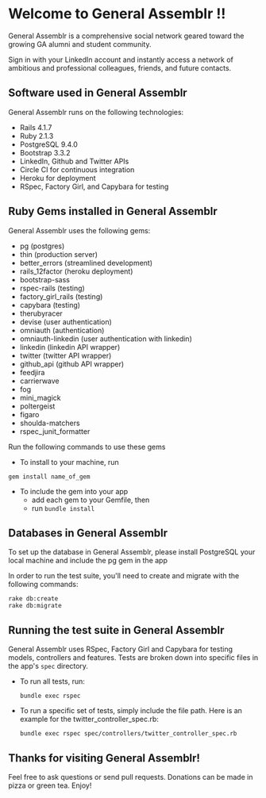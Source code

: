 # Welcome to General Assemblr !!

General Assemblr is a comprehensive social network geared toward the growing GA alumni and student community.

Sign in with your LinkedIn account and instantly access a network of ambitious and professional colleagues, friends, and future contacts.

## Software used in General Assemblr

General Assemblr runs on the following technologies:

* Rails 4.1.7
* Ruby 2.1.3
* PostgreSQL 9.4.0
* Bootstrap 3.3.2
* LinkedIn, Github and Twitter APIs
* Circle CI for continuous integration
* Heroku for deployment
* RSpec, Factory Girl, and Capybara for testing


## Ruby Gems installed in General Assemblr

General Assemblr uses the following gems:

* pg (postgres)
* thin (production server)
* better_errors (streamlined development)
* rails_12factor (heroku deployment)
* bootstrap-sass
* rspec-rails (testing)
* factory_girl_rails (testing)
* capybara (testing)
* therubyracer
* devise (user authentication)
* omniauth (authentication)
* omniauth-linkedin (user authentication with linkedin)
* linkedin (linkedin API wrapper)
* twitter (twitter API wrapper)
* github_api (github API wrapper)
* feedjira
* carrierwave
* fog
* mini_magick
* poltergeist
* figaro
* shoulda-matchers
* rspec_junit_formatter

Run the following commands to use these gems
* To install to your machine, run

```
gem install name_of_gem
```

* To include the gem into your app
	* add each gem to your Gemfile, then
	* run `bundle install`

## Databases in General Assemblr

To set up the database in General Assemblr, please install PostgreSQL your local machine and include the pg gem in the app

In order to run the test suite, you'll need to create and migrate with the following commands:
```
rake db:create
rake db:migrate
```

## Running the test suite in General Assemblr
General Assemblr uses RSpec, Factory Girl and Capybara for testing models, controllers and features.  Tests are broken down into specific files in the app's `spec` directory. 

* To run all tests, run:
	```
	bundle exec rspec
	```

* To run a specific set of tests, simply include the file path. Here is an example for the twitter_controller_spec.rb:
	```
	bundle exec rspec spec/controllers/twitter_controller_spec.rb
	```

## Thanks for visiting General Assemblr!

Feel free to ask questions or send pull requests. Donations can be made in pizza or green tea. Enjoy!






